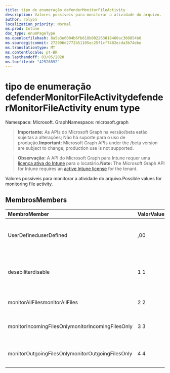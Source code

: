 ```yaml
---
title: tipo de enumeração defenderMonitorFileActivity
description: Valores possíveis para monitorar a atividade do arquivo.
author: rolyon
localization_priority: Normal
ms.prod: Intune
doc_type: enumPageType
ms.openlocfilehash: 8a5a3e6004b6fb618b002263818460ac360854b6
ms.sourcegitcommit: 272996d2772b51105ec25f1cf7482ecda3b74ebe
ms.translationtype: MT
ms.contentlocale: pt-BR
ms.lasthandoff: 03/05/2020
ms.locfileid: "42526892"
---
```

# <a name="defendermonitorfileactivity-enum-type"></a><span data-ttu-id="2b8a6-103">tipo de enumeração defenderMonitorFileActivity</span><span class="sxs-lookup"><span data-stu-id="2b8a6-103">defenderMonitorFileActivity enum type</span></span>

<span data-ttu-id="2b8a6-104">Namespace: Microsoft. Graph</span><span class="sxs-lookup"><span data-stu-id="2b8a6-104">Namespace: microsoft.graph</span></span>

> <span data-ttu-id="2b8a6-105">**Importante:** As APIs do Microsoft Graph na versão/beta estão sujeitas a alterações; Não há suporte para o uso de produção.</span><span class="sxs-lookup"><span data-stu-id="2b8a6-105">**Important:** Microsoft Graph APIs under the /beta version are subject to change; production use is not supported.</span></span>

> <span data-ttu-id="2b8a6-106">**Observação:** A API do Microsoft Graph para Intune requer uma [licença ativa do Intune](https://go.microsoft.com/fwlink/?linkid=839381) para o locatário.</span><span class="sxs-lookup"><span data-stu-id="2b8a6-106">**Note:** The Microsoft Graph API for Intune requires an [active Intune license](https://go.microsoft.com/fwlink/?linkid=839381) for the tenant.</span></span>

<span data-ttu-id="2b8a6-107">Valores possíveis para monitorar a atividade do arquivo.</span><span class="sxs-lookup"><span data-stu-id="2b8a6-107">Possible values for monitoring file activity.</span></span>

## <a name="members"></a><span data-ttu-id="2b8a6-108">Membros</span><span class="sxs-lookup"><span data-stu-id="2b8a6-108">Members</span></span>
|<span data-ttu-id="2b8a6-109">Membro</span><span class="sxs-lookup"><span data-stu-id="2b8a6-109">Member</span></span>|<span data-ttu-id="2b8a6-110">Valor</span><span class="sxs-lookup"><span data-stu-id="2b8a6-110">Value</span></span>|<span data-ttu-id="2b8a6-111">Descrição</span><span class="sxs-lookup"><span data-stu-id="2b8a6-111">Description</span></span>|
|:---|:---|:---|
|<span data-ttu-id="2b8a6-112">UserDefined</span><span class="sxs-lookup"><span data-stu-id="2b8a6-112">userDefined</span></span>|<span data-ttu-id="2b8a6-113">,0</span><span class="sxs-lookup"><span data-stu-id="2b8a6-113">0</span></span>|<span data-ttu-id="2b8a6-114">Definido pelo usuário, valor padrão, sem intenção.</span><span class="sxs-lookup"><span data-stu-id="2b8a6-114">User Defined, default value, no intent.</span></span>|
|<span data-ttu-id="2b8a6-115">desabilitar</span><span class="sxs-lookup"><span data-stu-id="2b8a6-115">disable</span></span>|<span data-ttu-id="2b8a6-116">1 </span><span class="sxs-lookup"><span data-stu-id="2b8a6-116">1</span></span>|<span data-ttu-id="2b8a6-117">Desabilitar o monitoramento da atividade do arquivo.</span><span class="sxs-lookup"><span data-stu-id="2b8a6-117">Disable monitoring file activity.</span></span>|
|<span data-ttu-id="2b8a6-118">monitorAllFiles</span><span class="sxs-lookup"><span data-stu-id="2b8a6-118">monitorAllFiles</span></span>|<span data-ttu-id="2b8a6-119">2 </span><span class="sxs-lookup"><span data-stu-id="2b8a6-119">2</span></span>|<span data-ttu-id="2b8a6-120">Monitorar todos os arquivos.</span><span class="sxs-lookup"><span data-stu-id="2b8a6-120">Monitor all files.</span></span>|
|<span data-ttu-id="2b8a6-121">monitorIncomingFilesOnly</span><span class="sxs-lookup"><span data-stu-id="2b8a6-121">monitorIncomingFilesOnly</span></span>|<span data-ttu-id="2b8a6-122">3 </span><span class="sxs-lookup"><span data-stu-id="2b8a6-122">3</span></span>| <span data-ttu-id="2b8a6-123">Monitorar somente os arquivos de entrada.</span><span class="sxs-lookup"><span data-stu-id="2b8a6-123">Monitor incoming files only.</span></span>|
|<span data-ttu-id="2b8a6-124">monitorOutgoingFilesOnly</span><span class="sxs-lookup"><span data-stu-id="2b8a6-124">monitorOutgoingFilesOnly</span></span>|<span data-ttu-id="2b8a6-125">4 </span><span class="sxs-lookup"><span data-stu-id="2b8a6-125">4</span></span>|<span data-ttu-id="2b8a6-126">Monitorar somente os arquivos de saída.</span><span class="sxs-lookup"><span data-stu-id="2b8a6-126">Monitor outgoing files only.</span></span>|



